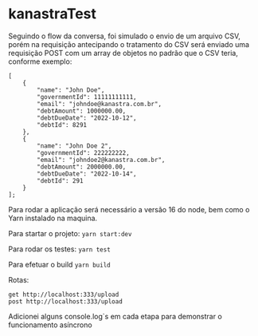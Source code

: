 # kanastraTest
Seguindo o flow da conversa, foi simulado o envio de um arquivo CSV, porém na requisição antecipando o tratamento do CSV será enviado uma requisição POST com um array de objetos no padrão que o CSV teria, conforme exemplo:

```
[
	{
        "name": "John Doe",
        "governmentId": 11111111111,
        "email": "johndoe@kanastra.com.br",
        "debtAmount": 1000000.00,
        "debtDueDate": "2022-10-12",
        "debtId": 8291
    },
    {
        "name": "John Doe 2",
        "governmentId": 222222222,
        "email": "johndoe2@kanastra.com.br",
        "debtAmount": 2000000.00,
        "debtDueDate": "2022-10-14",
        "debtId": 291
    }
];
```
Para rodar a aplicação será necessário a versão 16 do node, bem como o Yarn instalado na maquina.

Para startar o projeto: 
```yarn start:dev```

Para rodar os testes:
```yarn test```

Para efetuar o build
```yarn build ```

Rotas:
```
get http://localhost:333/upload
post http://localhost:333/upload
```

Adicionei alguns console.log`s em cada etapa para demonstrar o funcionamento asíncrono